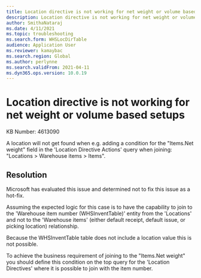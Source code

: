 ```yaml
---
title: Location directive is not working for net weight or volume based setups
description: Location directive is not working for net weight or volume based setups
author: SmithaNataraj
ms.date: 4/11/2021
ms.topic: troubleshooting
ms.search.form: WHSLocDirTable
audience: Application User
ms.reviewer: kamaybac
ms.search.region: Global
ms.author: perlynne
ms.search.validFrom: 2021-04-11
ms.dyn365.ops.version: 10.0.19
---
```


# Location directive is not working for net weight or volume based setups

KB Number: 4613090

A location will not get found when e.g. adding a condition for the "Items.Net weight" field in the 'Location Directive Actions' query when joining: "Locations > Warehouse items > Items".


## Resolution
Microsoft has evaluated this issue and determined not to fix this issue as a hot-fix.

Assuming the expected logic for this case is to have the capability to join to the 'Warehouse item number (WHSInventTable)' entity from the 'Locations' and not to the 'Warehouse items' (either default receipt, default issue, or picking location) relationship.

Because the WHSInventTable table does not include a location value this is not possible.

To achieve the business requirement of joining to the "Items.Net weight" you should define this condition on the top query for the 'Location Directives' where it is possible to join with the item number.


